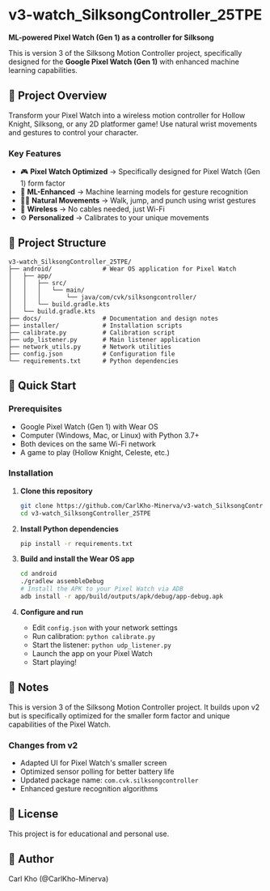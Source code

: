 # v3-watch_SilksongController_25TPE

**ML-powered Pixel Watch (Gen 1) as a controller for Silksong**

This is version 3 of the Silksong Motion Controller project, specifically designed for the **Google Pixel Watch (Gen 1)** with enhanced machine learning capabilities.

## 🎯 Project Overview

Transform your Pixel Watch into a wireless motion controller for Hollow Knight, Silksong, or any 2D platformer game! Use natural wrist movements and gestures to control your character.

### Key Features

- 🎮 **Pixel Watch Optimized** → Specifically designed for Pixel Watch (Gen 1) form factor
- 🤖 **ML-Enhanced** → Machine learning models for gesture recognition
- 🚶‍♂️ **Natural Movements** → Walk, jump, and punch using wrist gestures
- 📱 **Wireless** → No cables needed, just Wi-Fi
- ⚙️ **Personalized** → Calibrates to your unique movements

## 📂 Project Structure

```
v3-watch_SilksongController_25TPE/
├── android/              # Wear OS application for Pixel Watch
│   ├── app/
│   │   ├── src/
│   │   │   └── main/
│   │   │       └── java/com/cvk/silksongcontroller/
│   │   └── build.gradle.kts
│   └── build.gradle.kts
├── docs/                 # Documentation and design notes
├── installer/            # Installation scripts
├── calibrate.py          # Calibration script
├── udp_listener.py       # Main listener application
├── network_utils.py      # Network utilities
├── config.json           # Configuration file
└── requirements.txt      # Python dependencies
```

## 🚀 Quick Start

### Prerequisites

- Google Pixel Watch (Gen 1) with Wear OS
- Computer (Windows, Mac, or Linux) with Python 3.7+
- Both devices on the same Wi-Fi network
- A game to play (Hollow Knight, Celeste, etc.)

### Installation

1. **Clone this repository**
   ```bash
   git clone https://github.com/CarlKho-Minerva/v3-watch_SilksongController_25TPE.git
   cd v3-watch_SilksongController_25TPE
   ```

2. **Install Python dependencies**
   ```bash
   pip install -r requirements.txt
   ```

3. **Build and install the Wear OS app**
   ```bash
   cd android
   ./gradlew assembleDebug
   # Install the APK to your Pixel Watch via ADB
   adb install -r app/build/outputs/apk/debug/app-debug.apk
   ```

4. **Configure and run**
   - Edit `config.json` with your network settings
   - Run calibration: `python calibrate.py`
   - Start the listener: `python udp_listener.py`
   - Launch the app on your Pixel Watch
   - Start playing!

## 📝 Notes

This is version 3 of the Silksong Motion Controller project. It builds upon v2 but is specifically optimized for the smaller form factor and unique capabilities of the Pixel Watch.

### Changes from v2

- Adapted UI for Pixel Watch's smaller screen
- Optimized sensor polling for better battery life
- Updated package name: `com.cvk.silksongcontroller`
- Enhanced gesture recognition algorithms

## 📄 License

This project is for educational and personal use.

## 👤 Author

Carl Kho (@CarlKho-Minerva)

